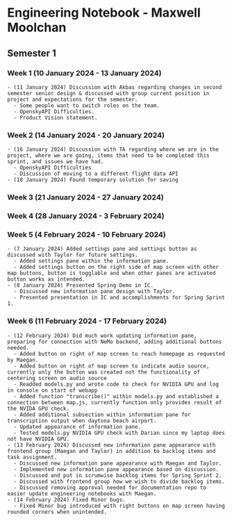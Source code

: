 # Engineering Notebook - Maxwell Moolchan

## Semester 1
### Week 1 (10 January 2024 - 13 January 2024)
    - (11 January 2024) Discussion with Akbas regarding changes in second semester senior design & discussed with group current position in project and expectations for the semester.
      - Some people want to switch roles on the team.
      - OpenskyAPI Difficulties.
      - Product Vision statement.
    
### Week 2 (14 January 2024 - 20 January 2024)
    - (16 January 2024) Discussion with TA regarding where we are in the project, where we are going, items that need to be completed this sprint, and issues we have had.
      - OpenskyAPI Difficulties
      - Discussion of moving to a different flight data API
    - (18 January 2024) Found temporary solution for saving 
### Week 3 (21 January 2024 - 27 January 2024)

### Week 4 (28 January 2024 - 3 February 2024)

### Week 5 (4 February 2024 - 10 February 2024)
    - (7 January 2024) Added settings pane and settings button as discussed with Taylor for future settings.
      - Added settings pane within the information pane.
      - Added settings button on the right side of map screen with other map buttons, button is togglable and when other panes are activated button works as intended.
    - (8 January 2024) Presented Spring Demo in IC.
      - Discussed new information pane design with Taylor.
      - Presented presentation in IC and accomplishments for Spring Sprint 1.
### Week 6 (11 February 2024 - 17 February 2024)
    - (12 February 2024) Did much work updating information pane, preparing for connection with NeMo backend, adding additional buttons needed.
      - Added button on right of map screen to reach homepage as requested by Maegan.
      - Added button on right of map screen to indicate audio source, currently only the button was created not the functionality of centering screen on audio source
      - Readded models.py and wrote code to check for NVIDIA GPU and log in console on start of webapp
      - Added function "transcribe()" within models.py and established a connection between map.js, currently function only provides result of the NVIDA GPU check.
      - Added additional subsection within information pane for transcription output when daytona beach airport.
      - Updated appearance of information pane.
      - Tested models.py NVIDIA GPU check with Darian since my laptop does not have NVIDIA GPU.
    - (13 February 2024) Discussed new information pane appearance with frontend group (Maegan and Taylor) in addition to backlog items and task assignment.
      - Discussed new information pane appearance with Maegan and Taylor.
      - Implemented new information pane appearance based on discussion.
      - Discussed and put in scrumwise backlog items for Spring Sprint 2.
      - Discussed with frontend group how we wish to divide backlog items.
      - Discussed removing approval needed for documentation repo to easier update engineering notebooks with Maegan.
    - (14 February 2024) Fixed Minor bugs.
      - Fixed Minor bug introduced with right buttons on map screen having rounded corners when unintended. 
